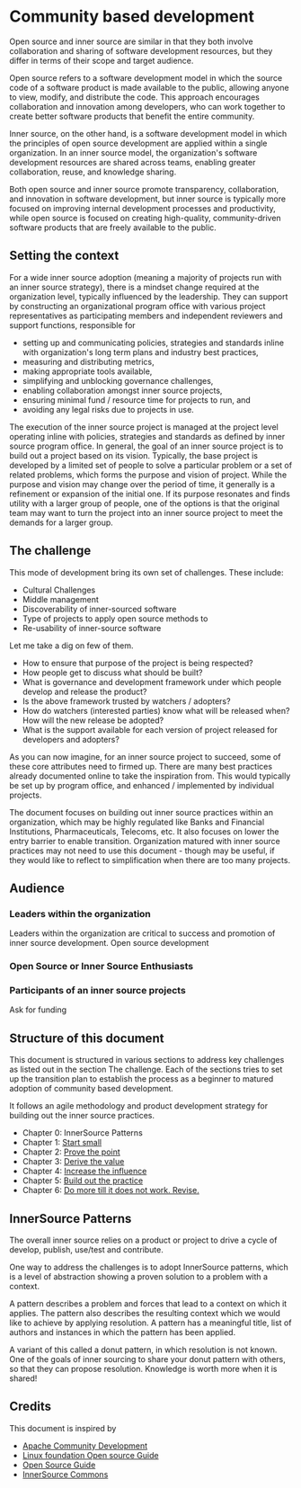 # Community based development

Open source and inner source are similar in that they both involve collaboration and sharing of software development resources, but they differ in terms of their scope and target audience.

Open source refers to a software development model in which the source code of a software product is made available to the public, allowing anyone to view, modify, and distribute the code. This approach encourages collaboration and innovation among developers, who can work together to create better software products that benefit the entire community.

Inner source, on the other hand, is a software development model in which the principles of open source development are applied within a single organization. In an inner source model, the organization's software development resources are shared across teams, enabling greater collaboration, reuse, and knowledge sharing.

Both open source and inner source promote transparency, collaboration, and innovation in software development, but inner source is typically more focused on improving internal development processes and productivity, while open source is focused on creating high-quality, community-driven software products that are freely available to the public.


## Setting the context
For a wide inner source adoption (meaning a majority of projects run with an inner source strategy), there is a mindset change required at the organization level, typically influenced by the leadership. They can support by constructing an organizational program office with various project representatives as participating members and independent reviewers and support functions, responsible for 
* setting up and communicating policies, strategies and standards inline with organization's long term plans and industry best practices,
* measuring and distributing metrics,
* making appropriate tools available,
* simplifying and unblocking governance challenges,
* enabling collaboration amongst inner source projects,
* ensuring minimal fund / resource time for projects to run, and
* avoiding any legal risks due to projects in use.

The execution of the inner source project is managed at the project level operating inline with policies, strategies and standards as defined by inner source program office. In general, the goal of an inner source project is to build out a project based on its vision. Typically, the base project is developed by a limited set of people to solve a particular problem or a set of related problems, which forms the purpose and vision of project. While the purpose and vision may change over the period of time, it generally is a refinement or expansion of the initial one. If its purpose resonates and finds utility with a larger group of people, one of the options is that the original team may want to turn the project into an inner source project to meet the demands for a larger group.

## The challenge
This mode of development bring its own set of challenges. These include:
* Cultural Challenges
* Middle management
* Discoverability of inner-sourced software
* Type of projects to apply open source methods to
* Re-usability of inner-source software

Let me take a dig on few of them.

* How to ensure that purpose of the project is being respected?
* How people get to discuss what should be built?
* What is governance and development framework under which people develop and release the product?
* Is the above framework trusted by watchers / adopters?
* How do watchers (interested parties) know what will be released when? How will the new release be adopted?
* What is the support available for each version of project released for developers and adopters?

As you can now imagine, for an inner source project to succeed, some of these core attributes need to firmed up. There are many best practices already documented online to take the inspiration from. This would typically be set up by program office, and enhanced / implemented by individual projects.

The document focuses on building out inner source practices within an organization, which may be highly regulated like Banks and Financial Institutions, Pharmaceuticals, Telecoms, etc. It also focuses on lower the entry barrier to enable transition. Organization matured with inner source practices may not need to use this document - though may be useful, if they would like to reflect to simplification when there are too many projects.

## Audience

### Leaders within the organization
Leaders within the organization are critical to success and promotion of inner source development. Open source development
### Open Source or Inner Source Enthusiasts
### Participants of an inner source projects

Ask for funding

## Structure of this document
This document is structured in various sections to address key challenges as listed out in the section The challenge. Each of the sections tries to set up the transition plan to establish the process as a beginner to matured adoption of community based development.

It follows an agile methodology and product development strategy for building out the inner source practices.

* Chapter 0: InnerSource Patterns
* Chapter 1: [Start small](start-small.md)
* Chapter 2: [Prove the point](prove-the-point.md)
* Chapter 3: [Derive the value](derive-the-value.md)
* Chapter 4: [Increase the influence](increase-the-influence.md)
* Chapter 5: [Build out the practice](buildout-the-practice.md)
* Chapter 6: [Do more till it does not work. Revise.](continuous-improvement.md)


## InnerSource Patterns
The overall inner source relies on a product or project to drive a cycle of develop, publish, use/test and contribute.

One way to address the challenges is to adopt InnerSource patterns, which is a level of abstraction showing a proven solution to a problem with a context.

A pattern describes a problem and forces that lead to a context on which it applies. The pattern also describes the resulting context which we would like to achieve by applying resolution. A pattern has a meaningful title, list of authors and instances in which the pattern has been applied.

A variant of this called a donut pattern, in which resolution is not known. One of the goals of inner sourcing to share your donut pattern with others, so that they can propose resolution. Knowledge is worth more when it is shared!


## Credits
This document is inspired by
* [Apache Community Development](https://community.apache.org/)
* [Linux foundation Open source Guide](https://www.linuxfoundation.org/resources/open-source-guides)
* [Open Source Guide](https://opensource.guide/)
* [InnerSource Commons](https://innersourcecommons.org/)
